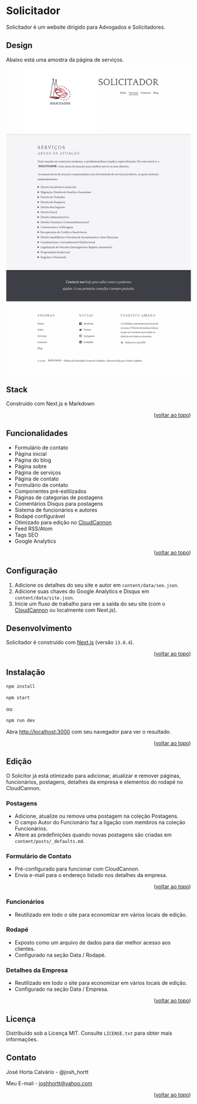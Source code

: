 # Solicitador

Solicitador é um website dirigido para Advogados e Solicitadores.

## Design

Abaixo está uma amostra da página de serviços.

![Captura de ecrã do modelo do Solicitador](_screenshot.png)

## Stack

Construído com Next.js e Markdown

<p align="right">(<a href="#readme-top">voltar ao topo</a>)</p>

## Funcionalidades

- Formulário de contato
- Página inicial
- Página do blog
- Página sobre
- Página de serviços
- Página de contato
- Formulário de contato
- Componentes pré-estilizados
- Páginas de categorias de postagens
- Comentários Disqus para postagens
- Sistema de funcionários e autores
- Rodapé configurável
- Otimizado para edição no [CloudCannon](https://cloudcannon.com/)
- Feed RSS/Atom
- Tags SEO
- Google Analytics

<p align="right">(<a href="#readme-top">voltar ao topo</a>)</p>

## Configuração

1. Adicione os detalhes do seu site e autor em `content/data/seo.json`.
2. Adicione suas chaves do Google Analytics e Disqus em `content/data/site.json`.
3. Inicie um fluxo de trabalho para ver a saída do seu site (com o [CloudCannon](https://app.cloudcannon.com/) ou localmente com Next.js).

## Desenvolvimento

Solicitador é construído com [Next.js](https://nextjs.org/) (versão `13.0.4`).

<p align="right">(<a href="#readme-top">voltar ao topo</a>)</p>

## Instalação

```bash
npm install
```

```bash
npm start
```

ou

```bash
npm run dev
```

Abra [http://localhost:3000](http://localhost:3000) com seu navegador para ver o resultado.

<p align="right">(<a href="#readme-top">voltar ao topo</a>)</p>

## Edição

O Solicitor já está otimizado para adicionar, atualizar e remover páginas, funcionários, postagens, detalhes da empresa e elementos do rodapé no CloudCannon.

### Postagens

- Adicione, atualize ou remova uma postagem na coleção Postagens.
- O campo Autor do Funcionário faz a ligação com membros na coleção Funcionários.
- Altere as predefinições quando novas postagens são criadas em `content/posts/_defaults.md`.

### Formulário de Contato

- Pré-configurado para funcionar com CloudCannon.
- Envia e-mail para o endereço listado nos detalhes da empresa.

<p align="right">(<a href="#readme-top">voltar ao topo</a>)</p>

### Funcionários

- Reutilizado em todo o site para economizar em vários locais de edição.

### Rodapé

- Exposto como um arquivo de dados para dar melhor acesso aos clientes.
- Configurado na seção Data / Rodapé.

### Detalhes da Empresa

- Reutilizado em todo o site para economizar em vários locais de edição.
- Configurado na seção Data / Empresa.

<p align="right">(<a href="#readme-top">voltar ao topo</a>)</p>

## Licença

Distribuído sob a Licença MIT. Consulte `LICENSE.txt` para obter mais informações.

## Contato

José Horta Calvário - @josh_hortt

Meu E-mail - joshhortt@yahoo.com

<p align="right">(<a href="#readme-top">voltar ao topo</a>)</p>
